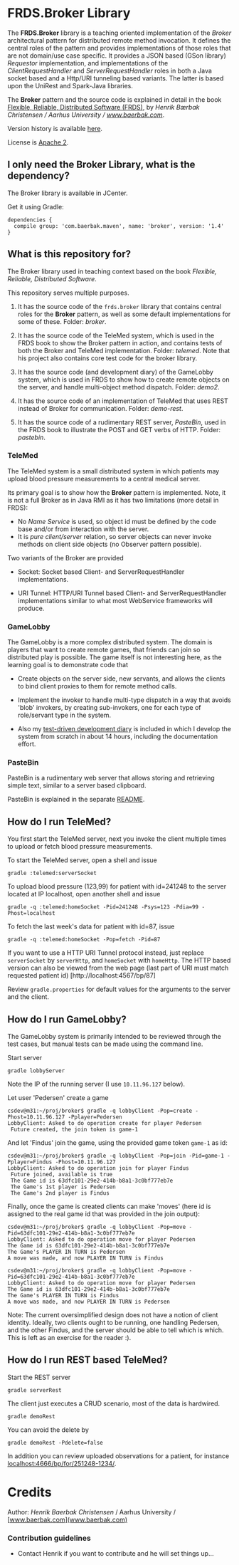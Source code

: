FRDS.Broker Library
==============

The **FRDS.Broker** library is a teaching oriented implementation of
the *Broker* architectural pattern for distributed remote method
invocation. It defines the central roles of the pattern and provides
implementations of those roles that are not domain/use case
specific. It provides a JSON based (GSon library) *Requestor*
implementation, and implementations of the *ClientRequestHandler* and
*ServerRequestHandler* roles in both a Java socket based and a
Http/URI tunneling based variants. The latter is based upon the
UniRest and Spark-Java libraries.

The **Broker** pattern and the source code is explained in detail in
the book
[Flexible, Reliable, Distributed Software (FRDS)](https://leanpub.com/frds),
by *Henrik Bærbak Christensen / Aarhus University / www.baerbak.com*.

Version history is available [here](version.md).

License is [Apache 2](LICENSE).

I only need the Broker Library, what is the dependency?
-----

The Broker library is available in JCenter. 

Get it using Gradle:

    dependencies {
      compile group: 'com.baerbak.maven', name: 'broker', version: '1.4'
    }

What is this repository for?
-----------

The Broker library used in teaching context based on
the book *Flexible, Reliable, Distributed Software*.

This repository serves multiple purposes.

  1. It has the source code of the `frds.broker` library that contains
       central roles for the **Broker** pattern, as well as some
       default implementations for some of these. Folder: *broker*. 
       
  2. It has the source code of the TeleMed system, which is used in
       the FRDS book to show the Broker pattern in action, and
       contains tests of both the Broker and TeleMed implementation.
       Folder: *telemed*. Note that his project also contains core test
       code for the broker library.
       
  3. It has the source code (and development diary) of the GameLobby
     system, which is used in FRDS to show how to create remote
     objects on the server, and handle multi-object method
     dispatch. Folder: *demo2*.
  
  4. It has the source code of an implementation of TeleMed that uses
     REST instead of Broker for communication. Folder: *demo-rest*.
     
  5. It has the source code of a rudimentary REST server, *PasteBin*,
     used in the FRDS book to illustrate the POST and GET verbs of
     HTTP. Folder: *pastebin*.
  
### TeleMed 

The TeleMed system is a small distributed system in which patients
may upload blood pressure measurements to a central medical server.

Its primary goal is to show how the **Broker** pattern is
implemented. Note, it is not a full Broker as in Java RMI as it has
two limitations (more detail in FRDS):
  
  * No *Name Service* is used, so object id must be defined by the
     code base and/or from interaction with the server.
  * It is *pure client/server* relation, so server objects can never
     invoke methods on client side objects (no Observer pattern
     possible).

Two variants of the Broker are provided

  * Socket: Socket based Client- and ServerRequestHandler implementations.

  * URI Tunnel: HTTP/URI Tunnel based Client- and ServerRequestHandler
    implementations similar to what most WebService frameworks will
    produce.

### GameLobby 

The GameLobby is a more complex distributed system. The domain is
players that want to create remote games, that friends can join so
distributed play is possible. The game itself is not interesting here,
as the learning goal is to demonstrate code that

  * Create objects on the server side, new servants, and allows the
    clients to bind client proxies to them for remote method calls.
    
  * Implement the invoker to handle multi-type dispatch in a way that
    avoids 'blob' invokers, by creating sub-invokers, one for each
    type of role/servant type in the system.
    
  * Also my [test-driven development diary](demo2/diary.md) is
    included in which I develop the system from scratch in about 14
    hours, including the documentation effort.
    
### PasteBin

PasteBin is a rudimentary web server that allows storing and
retrieving simple text, similar to a server based clipboard.

PasteBin is explained in the separate [README](pastebin/README.md).

How do I run TeleMed?
---

You first start the TeleMed server, next you invoke the client
multiple times to upload or fetch blood pressure measurements.

To start the TeleMed server, open a shell and issue

    gradle :telemed:serverSocket

To upload blood pressure (123,99) for patient with id=241248 to the
server located at IP localhost, open another shell and issue

    gradle -q :telemed:homeSocket -Pid=241248 -Psys=123 -Pdia=99 -Phost=localhost

To fetch the last week's data for patient with id=87, issue

    gradle -q :telemed:homeSocket -Pop=fetch -Pid=87
    
If you want to use a HTTP URI Tunnel protocol instead, just replace
`serverSocket` by `serverHttp`, and `homeSocket` with `homeHttp`. The
HTTP based version can also be viewed from the web page (last part of
URI must match requested patient id) [http://localhost:4567/bp/87]
    
Review `gradle.properties` for default values for the arguments to the
server and the client.

How do I run GameLobby?
---

The GameLobby system is primarily intended to be reviewed through the
test cases, but manual tests can be made using the command line.

Start server

    gradle lobbyServer
    
Note the IP of the running server (I use `10.11.96.127` below).

Let user 'Pedersen' create a game

    csdev@m31:~/proj/broker$ gradle -q lobbyClient -Pop=create -Phost=10.11.96.127 -Pplayer=Pedersen
    LobbyClient: Asked to do operation create for player Pedersen
     Future created, the join token is game-1

And let 'Findus' join the game, using the provided game token `game-1` as id:

    csdev@m31:~/proj/broker$ gradle -q lobbyClient -Pop=join -Pid=game-1 -Pplayer=Findus -Phost=10.11.96.127
    LobbyClient: Asked to do operation join for player Findus
     Future joined, available is true
     The Game id is 63dfc101-29e2-414b-b8a1-3c0bf777eb7e
     The Game's 1st player is Pedersen
     The Game's 2nd player is Findus

Finally, once the game is created clients can make 'moves' (here id is
assigned to the real game id that was provided in the join output):

    csdev@m31:~/proj/broker$ gradle -q lobbyClient -Pop=move -Pid=63dfc101-29e2-414b-b8a1-3c0bf777eb7e
    LobbyClient: Asked to do operation move for player Pedersen
    The Game id is 63dfc101-29e2-414b-b8a1-3c0bf777eb7e
    The Game's PLAYER IN TURN is Pedersen
    A move was made, and now PLAYER IN TURN is Findus
    
    csdev@m31:~/proj/broker$ gradle -q lobbyClient -Pop=move -Pid=63dfc101-29e2-414b-b8a1-3c0bf777eb7e
    LobbyClient: Asked to do operation move for player Pedersen
    The Game id is 63dfc101-29e2-414b-b8a1-3c0bf777eb7e
    The Game's PLAYER IN TURN is Findus
    A move was made, and now PLAYER IN TURN is Pedersen

Note: The current oversimplified design does not have a notion of
client identity. Ideally, two clients ought to be running, one
handling Pedersen, and the other Findus, and the server should be able
to tell which is which. This is left as an exercise for the reader :).

How do I run REST based TeleMed?
---

Start the REST server

    gradle serverRest
    
The client just executes a CRUD scenario, most of the data is
hardwired.

    gradle demoRest
    
You can avoid the delete by

    gradle demoRest -Pdelete=false
    
In addition you can review uploaded observations for a patient, for instance [localhost:4666/bp/for/251248-1234/](localhost:4666/bp/for/251248-1234/).


Credits
===

  Author: *Henrik Baerbak Christensen* / Aarhus University /
    	  [www.baerbak.com](www.baerbak.com)


### Contribution guidelines ###

* Contact Henrik if you want to contribute and he will set things up...





